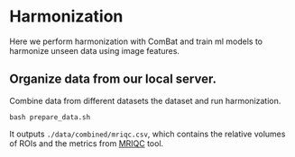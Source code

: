 # Harmonization

Here we perform harmonization with ComBat and train ml models to harmonize unseen data using image features.

## Organize data from our local server.

Combine data from different datasets the dataset and run harmonization.

```
bash prepare_data.sh
```

It outputs ```./data/combined/mriqc.csv```, which contains the relative volumes of ROIs and the metrics from [MRIQC](https://mriqc.readthedocs.io) tool.
